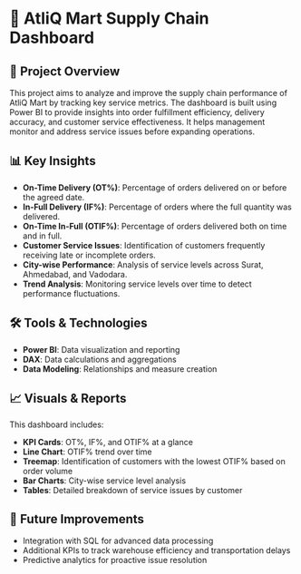 # 📌 AtliQ Mart Supply Chain Dashboard

## 📌 Project Overview
This project aims to analyze and improve the supply chain performance of AtliQ Mart by tracking key service metrics. The dashboard is built using Power BI to provide insights into order fulfillment efficiency, delivery accuracy, and customer service effectiveness. It helps management monitor and address service issues before expanding operations.

## 📊 Key Insights
- **On-Time Delivery (OT%)**: Percentage of orders delivered on or before the agreed date.
- **In-Full Delivery (IF%)**: Percentage of orders where the full quantity was delivered.
- **On-Time In-Full (OTIF%)**: Percentage of orders delivered both on time and in full.
- **Customer Service Issues**: Identification of customers frequently receiving late or incomplete orders.
- **City-wise Performance**: Analysis of service levels across Surat, Ahmedabad, and Vadodara.
- **Trend Analysis**: Monitoring service levels over time to detect performance fluctuations.

## 🛠️ Tools & Technologies
- **Power BI**: Data visualization and reporting
- **DAX**: Data calculations and aggregations
- **Data Modeling**: Relationships and measure creation

## 📈 Visuals & Reports
This dashboard includes:
- **KPI Cards**: OT%, IF%, and OTIF% at a glance
- **Line Chart**: OTIF% trend over time
- **Treemap**: Identification of customers with the lowest OTIF% based on order volume
- **Bar Charts**: City-wise service level analysis
- **Tables**: Detailed breakdown of service issues by customer

## 🚀 Future Improvements
- Integration with SQL for advanced data processing
- Additional KPIs to track warehouse efficiency and transportation delays
- Predictive analytics for proactive issue resolution
